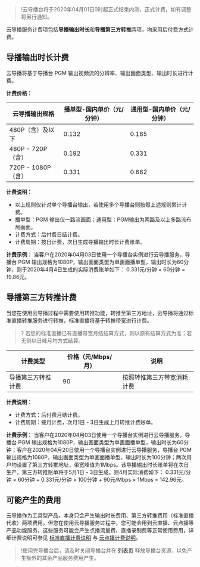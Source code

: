 >!云导播台将于2020年04月01日0时起正式结束内测，正式计费，如有调整将另行通知。

云导播服务计费项包括**导播输出时长**和**导播第三方转推**两项，均采用后付费方式计费。

<span id="duration"></span>
## 导播输出时长计费
云导播将基于导播台 PGM 输出视频流的分辨率、输出画面类型、输出时长进行计费。

**计费价格：**

| 云导播输出规格   | 播单型-国内单价（元/分钟） | 通用型-国内单价（元/分钟） |
| ---------------- | -------------------------- | -------------------------- |
| 480P（含）及以下 | 0.132                      | 0.165                      |
| 480P - 720P（含）  | 0.192                      | 0.331                      |
| 720P - 1080P（含） | 0.331                      | 0.662                      |

**计费说明：**
-  以上规则仅针对单个导播台输出，若使用多个导播台则按照上述规则累计计费。
-  播单型：PGM 输出仅一路流画面；通用型：PGM输出为两路及以上多路流布局画面。
- 计费方式：后付费日结计费。
- 计费周期：按日计费，次日生成导播输出时长计费账单。

**计费示例：**
当客户在2020年04月03日使用一个导播台实例进行云导播服务，导播台 PGM 输出规格为1080P，输出画面类型为单画面播单型，输出时长为60分钟，则于2020年4月4日生成的实际消费账单如下：
0.331元/分钟 × 60分钟 = 19.86元。

 
<span id="push"></span>
## 导播第三方转推计费

当您在使用云导播过程中需要使用转推功能，转推至第三方地址，云导播将通过标准直播转推服务进行转推，标准直播将基于转推带宽进行计费。
>? 若您的标准直播已有直播带宽月结结算方式，则以原有结算方式为准；若无则以日峰月均方式结算。

| 计费类型 | 价格（元/Mbps/月） | 说明 |
|---------|---------|---------|
| 导播第三方转推计费 | 90 | 按照转推第三方带宽消耗计费|


**计费说明：**
- 计费方式：后付费月结计费。
- 计费周期：按月计费，次月1日 - 3日生成上月转推计费账单。

**计费示例：**
当客户在2020年04月03日使用一个导播台实例进行云导播服务，导播台 PGM 输出规格为1080P，输出画面类型为单画面播单型，输出时长为60分钟；客户在2020年04月20日使用一个导播台实例进行云导播服务，导播台 PGM 输出规格为1080P，输出画面类型为单画面播单型，输出时长为100分钟；两次用户均设置了第三方转推地址，带宽峰值为1Mbps。该导播输出时长账单将在次日生产，第三方转推账单将于5月1日 - 3日生成。则4月实际消费如下：
0.331元/分钟 × 60分钟 + 0.331元/分钟 × 100分钟 + 90元/Mbps × 1Mbps = 142.96元。

 
## 可能产生的费用
云导播作为工具型产品，本身只会产生输出时长费用、第三方转推费用（标准直播代收）两项费用，但您在使用云导播服务过程中，您可能会用到云直播、云点播等产品功能服务，这些服务可能会产生点播流量费、直播录制费等正常使用费用，详细计费说明可参见 [标准直播计费说明](https://cloud.tencent.com/document/product/267/34175) 与 [云点播计费说明](https://cloud.tencent.com/document/product/266/14666#.E8.A7.86.E9.A2.91.E5.8A.A0.E9.80.9F)。

>!使用完导播台后，请及时关闭导播台并在 [列表页](https://console.cloud.tencent.com/live/productionstudios) 释放导播台资源，以免产生额外的其余产品服务费用产生。


 
